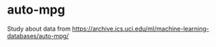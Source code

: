 # auto-mpg
Study about data from https://archive.ics.uci.edu/ml/machine-learning-databases/auto-mpg/
